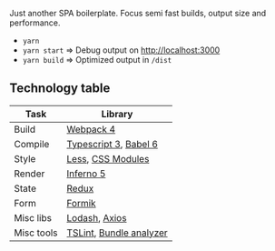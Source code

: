 Just another SPA boilerplate. Focus semi fast builds, output size and performance.

- `yarn`
- `yarn start` => Debug output on [http://localhost:3000](http://localhost:3000)
- `yarn build` => Optimized output in `/dist`

## Technology table

| Task  | Library  |
| ------------ | ------------ |
| Build  | [Webpack 4](http://https://webpack.js.org/ "Webpack")  |
| Compile  | [Typescript 3](https://www.typescriptlang.org/), [Babel 6](https://babeljs.io/)  |
| Style  | [Less](http://lesscss.org/), [CSS Modules](https://github.com/css-modules/css-modules)  |
| Render  | [Inferno 5](https://github.com/infernojs/inferno)  |
| State | [Redux](https://redux.js.org/)  |
| Form  | [Formik](https://github.com/jaredpalmer/formik)  |
| Misc libs  | [Lodash](https://lodash.com/), [Axios](https://github.com/axios/axios)  |
| Misc tools | [TSLint](https://palantir.github.io/tslint/), [Bundle analyzer](https://www.npmjs.com/package/webpack-bundle-analyzer) |
